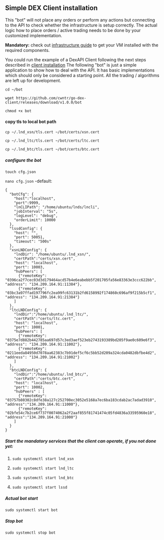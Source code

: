 ## Simple DEX Client installation

This "bot" will not place any orders or perform any actions but connecting to the API to check whether the infrastructure is setup correctly.
The actual logic how to place orders / active trading needs to be done by your customized implementation.

**Mandatory:** check out [infrastructure guide](infrastructure.md) to get your VM installed with the required components. 

You could run the example of a DexAPI Client following the next steps described in [client installation](bot.md)
The following "bot" is just a simple application to show how to deal with the API. It has basic implementations which should only be considered a starting point. All the trading / algorithms are left up for development.

`cd ~/bot`

`wget https://github.com/cwntr/go-dex-client/releases/download/v1.0.0/bot`

`chmod +x bot`

#### copy tls to local bot path

`cp ~/.lnd_xsn/tls.cert ~/bot/certs/xsn.cert`

`cp ~/.lnd_ltc/tls.cert ~/bot/certs/ltc.cert`

`cp ~/.lnd_btc/tls.cert ~/bot/certs/btc.cert`


##### configure the bot

`touch cfg.json`

`nano cfg.json` -default:

```
{
  "botCfg": {
    "host":"localhost",
    "port":9999,
    "lnCLIPath": "/home/ubuntu/lnds/lncli",
    "jobInterval": "5s",
    "logLevel": "debug",
    "orderLimit": 10000
  },
  "lssdConfig": {
    "host": "",
    "port": 50051,
    "timeout": "500s"
  },
  "xsnLNDConfig": {
    "lndDir": "/home/ubuntu/.lnd_xsn/",
    "certPath":"certs/xsn.cert",
    "host": "localhost",
    "port": 10003,
    "hubPeers": [
      {"remoteKey": "0396ca2f7cec03d3d179464acd57b4e6eabebb5f201705fa56e83363e3ccc622bb", "address": "134.209.164.91:11384"},
      {"remoteKey": "03bc3a97ffad197796fc2ea99fc63131b2fd6158992f174860c696af9f215b5cf1", "address": "134.209.164.91:21384"}
    ]
  },
  "ltcLNDConfig": {
    "lndDir":"/home/ubuntu/.lnd_ltc/",
    "certPath":"certs/ltc.cert",
    "host": "localhost",
    "port": 10001,
    "hubPeers": [
      {"remoteKey": "0375e7d882b442785aa697d57c3ed3aef523eb2743193389bd205f9ae0c609e6f3", "address": "134.209.164.91:11002"},
      {"remoteKey": "0211eeda84950d7078aa62383c7b91def5cf6c5bb52d209a324cda0482dbfbe4d2", "address": "134.209.164.91:21002"}
    ]
  },
  "btcLNDConfig": {
    "lndDir":"/home/ubuntu/.lnd_btc/",
    "certPath":"certs/btc.cert",
    "host": "localhost",
    "port": 10002,
    "hubPeers" : [
      {"remoteKey": "03757b80302c8dfe38a127c252700ec3052e5168a7ec6ba183cdab2ac7adad3910", "address":"134.209.164.91:11000"},
      {"remoteKey": "02bfe54c7b2ce6f737f0074062a2f2aaf855f81741474c05fd4836a33595960e18", "address":"134.209.164.91:21000"}
    ]
  }
}
```

##### Start the mandatory services that the client can operate, if you not done yet:

1. `sudo systemctl start lnd_xsn`

2. `sudo systemctl start lnd_ltc`

3. `sudo systemctl start lnd_btc`

4. `sudo systemctl start lssd`

##### Actual bot start 
`sudo systemctl start bot`

##### Stop bot
`sudo systemctl stop bot`
